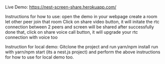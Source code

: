 Live Demo: https://nest-screen-share.herokuapp.com/

Instructions for how to use: 
open the demo in your webpage
create a room
let other peer join that room
Click on share video button, it will initate the rtc connection between 2 peers and screen will be shared
after successfully done that, click on share voice call button, it will upgrade your rtc connection with voice too

Instruction for local demo:
Gitclone the project and run yarn/npm install
run with yarn/npm start (its a nest.js project)
and perform the above instructions for how to use for local demo too.
